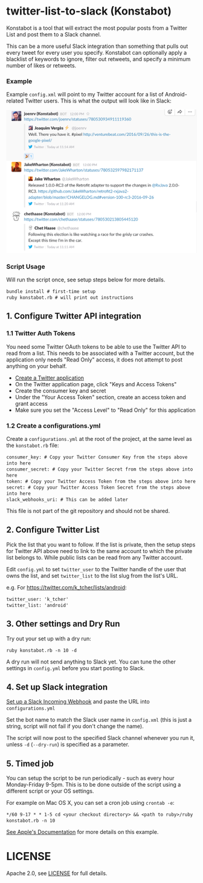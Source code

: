 # twitter-list-to-slack (Konstabot)

Konstabot is a tool that will extract the most popular posts from a Twitter List and post them to a Slack channel.

This can be a more useful Slack integration than something that pulls out every tweet for every user you specify. Konstabot can optionally apply a blacklist of keywords to ignore, filter out retweets, and specify a minimum number of likes or retweets.
    
### Example

Example `config.xml` will point to my Twitter account for a list of Android-related Twitter users. This is what the output will look like in Slack:

<img src="Konstabot_example.png" alt="Screenshot of an example of Slack integration" width="600px"/>

### Script Usage

Will run the script once, see setup steps below for more details.

    bundle install # first-time setup
    ruby konstabot.rb # will print out instructions

## 1. Configure Twitter API integration

### 1.1 Twitter Auth Tokens
You need some Twitter OAuth tokens to be able to use the Twitter API to read from a list. This needs to be associated with a Twitter account, but the application only needs "Read Only" access, it does not attempt to post anything on your behalf.

* [Create a Twitter application](https://apps.twitter.com/)
* On the Twitter application page, click "Keys and Access Tokens"
* Create the consumer key and secret
* Under the "Your Access Token" section, create an access token and grant access
* Make sure you set the "Access Level" to "Read Only" for this application

### 1.2 Create a configurations.yml

Create a `configurations.yml` at the root of the project, at the same level as the `konstabot.rb` file:

    consumer_key: # Copy your Twitter Consumer Key from the steps above into here
    consumer_secret: # Copy your Twitter Secret from the steps above into here
    token: # Copy your Twitter Access Token from the steps above into here
    secret: # Copy your Twitter Access Token Secret from the steps above into here
    slack_webhooks_uri: # This can be added later
    
This file is not part of the git repository and should not be shared.

## 2. Configure Twitter List
Pick the list that you want to follow. If the list is private, then the setup steps for Twitter API above need to link to the same account to which the private list belongs to. While public lists can be read from any Twitter account.

Edit `config.yml` to set `twitter_user` to the Twitter handle of the user that owns the list, and set `twitter_list` to the list slug from the list's URL.

e.g. For https://twitter.com/k_tcher/lists/android:

    twitter_user: 'k_tcher'
    twitter_list: 'android'

## 3. Other settings and Dry Run
Try out your set up with a dry run:

    ruby konstabot.rb -n 10 -d
    
A dry run will not send anything to Slack yet. You can tune the other settings in `config.yml` before you start posting to Slack.

## 4. Set up Slack integration

[Set up a Slack Incoming Webhook](https://api.slack.com/custom-integrations) and paste the URL into `configurations.yml`

Set the bot name to match the Slack user name in `config.xml` (this is just a string, script will not fail if you don't change the name).

The script will now post to the specified Slack channel whenever you run it, unless `-d` (`--dry-run`) is specified as a parameter.

## 5. Timed job

You can setup the script to be run periodically - such as every hour Monday-Friday 9-5pm. This is to be done outside of the script using a different script or your OS settings.

For example on Mac OS X, you can set a cron job using `crontab -e`:

    */60 9-17 * * 1-5 cd <your checkout directory> && <path to ruby>/ruby konstabot.rb -n 10
   
[See Apple's Documentation](https://developer.apple.com/library/content/documentation/MacOSX/Conceptual/BPSystemStartup/Chapters/ScheduledJobs.html) for more details on this example.

# LICENSE

Apache 2.0, see [LICENSE](LICENSE) for full details.
